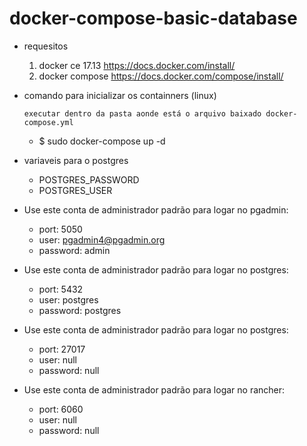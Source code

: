 # docker-compose-basic-database

* requesitos
  1. docker ce 17.13 https://docs.docker.com/install/ 
  1. docker compose https://docs.docker.com/compose/install/
  
* comando para inicializar os containners (linux)

  ``executar dentro da pasta aonde está o arquivo baixado docker-compose.yml``
   * $ sudo docker-compose up -d 
  
* variaveis para o postgres
  * POSTGRES_PASSWORD 
  * POSTGRES_USER 

* Use este conta de administrador padrão para logar no pgadmin:
  * port: 5050
  * user: pgadmin4@pgadmin.org
  * password: admin
  
* Use este conta de administrador padrão para logar no postgres:
  * port: 5432
  * user: postgres
  * password: postgres
  
* Use este conta de administrador padrão para logar no postgres:
  * port: 27017
  * user: null
  * password: null

* Use este conta de administrador padrão para logar no rancher:
  * port: 6060
  * user: null
  * password: null

